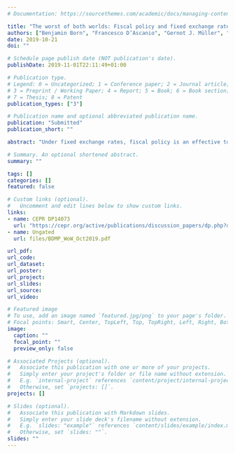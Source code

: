 ```yaml
---
# Documentation: https://sourcethemes.com/academic/docs/managing-content/

title: "The worst of both worlds: Fiscal policy and fixed exchange rates"
authors: ["Benjamin Born", "Francesco D’Ascanio", "Gernot J. Müller", "Johannes Pfeifer"]
date: 2019-10-21
doi: ""

# Schedule page publish date (NOT publication's date).
publishDate: 2019-11-01T22:11:49+01:00

# Publication type.
# Legend: 0 = Uncategorized; 1 = Conference paper; 2 = Journal article;
# 3 = Preprint / Working Paper; 4 = Report; 5 = Book; 6 = Book section;
# 7 = Thesis; 8 = Patent
publication_types: ["3"]

# Publication name and optional abbreviated publication name.
publication: "Submitted"
publication_short: ""

abstract: "Under fixed exchange rates, fiscal policy is an effective tool. According to classical views because it impacts the real exchange rate, according to Keynesian views because it impacts output. Both views have merit because the effects of government spending are asymmetric. A spending cut lowers output but does not alter the real exchange rate. A spending increase appreciates the exchange rate but does not alter output unless there is economic slack. We establish these results in a small open economy model with downward nominal wage rigidity and provide empirical evidence on the basis of quarterly time-series data for 38 countries."

# Summary. An optional shortened abstract.
summary: ""

tags: []
categories: []
featured: false

# Custom links (optional).
#   Uncomment and edit lines below to show custom links.
links:
- name: CEPR DP14073
  url: "https://cepr.org/active/publications/discussion_papers/dp.php?dpno=14073"
- name: Ungated
  url: files/BDMP_WoW_Oct2019.pdf

url_pdf:
url_code:
url_dataset:
url_poster:
url_project:
url_slides:
url_source:
url_video:

# Featured image
# To use, add an image named `featured.jpg/png` to your page's folder.
# Focal points: Smart, Center, TopLeft, Top, TopRight, Left, Right, BottomLeft, Bottom, BottomRight.
image:
  caption: ""
  focal_point: ""
  preview_only: false

# Associated Projects (optional).
#   Associate this publication with one or more of your projects.
#   Simply enter your project's folder or file name without extension.
#   E.g. `internal-project` references `content/project/internal-project/index.md`.
#   Otherwise, set `projects: []`.
projects: []

# Slides (optional).
#   Associate this publication with Markdown slides.
#   Simply enter your slide deck's filename without extension.
#   E.g. `slides: "example"` references `content/slides/example/index.md`.
#   Otherwise, set `slides: ""`.
slides: ""
---
```

